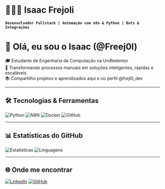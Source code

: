 # 👨🏽‍💻 Isaac Frejoli

**`Desenvolvedor Fullstack | Automação com n8n & Python | Bots & Integrações`**

# 👋 Olá, eu sou o Isaac (@Freej0l)

🎓 Estudante de Engenharia da Computação na UniRedentor  
🚀 Transformando processos manuais em soluções inteligentes, rápidas e escaláveis  
📚 Compartilho projetos e aprendizados aqui e no perfil @frej0l_dev

---

## 🛠️ Tecnologias & Ferramentas

![Python](https://img.shields.io/badge/-Python-05122A?style=flat&logo=python)
![N8N](https://img.shields.io/badge/-n8n-orange?style=flat&logo=n8n)
![Docker](https://img.shields.io/badge/-Docker-2496ED?style=flat&logo=docker)
![GitHub](https://img.shields.io/badge/-GitHub-181717?style=flat&logo=github)

---

## 📊 Estatísticas do GitHub

![Estatísticas](https://github-readme-stats.vercel.app/api?username=Freej0l&show_icons=true&theme=tokyonight)
![Linguagens](https://github-readme-stats.vercel.app/api/top-langs/?username=Freej0l&layout=compact&theme=tokyonight)

---

## 🌐 Onde me encontrar

[![LinkedIn](https://img.shields.io/badge/LinkedIn-0A66C2?style=for-the-badge&logo=linkedin&logoColor=white)](https://www.linkedin.com/in/isaac-frejoli-060537324/)
[![GitHub](https://img.shields.io/badge/GitHub-181717?style=for-the-badge&logo=github&logoColor=white)](https://github.com/Freej0l)
